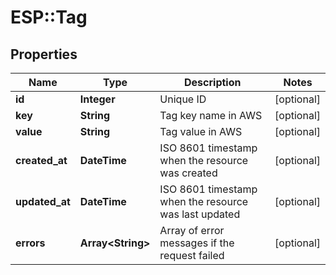 # ESP::Tag

## Properties
Name | Type | Description | Notes
------------ | ------------- | ------------- | -------------
**id** | **Integer** | Unique ID | [optional] 
**key** | **String** | Tag key name in AWS | [optional] 
**value** | **String** | Tag value in AWS | [optional] 
**created_at** | **DateTime** | ISO 8601 timestamp when the resource was created | [optional] 
**updated_at** | **DateTime** | ISO 8601 timestamp when the resource was last updated | [optional] 
**errors** | **Array&lt;String&gt;** | Array of error messages if the request failed | [optional] 


